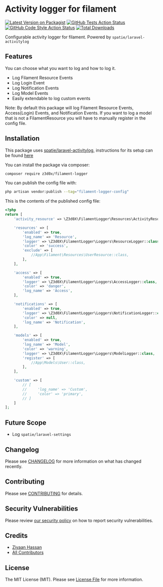 # Activity logger for filament

[![Latest Version on Packagist](https://img.shields.io/packagist/v/z3d0x/filament-logger.svg?style=flat-square)](https://packagist.org/packages/z3d0x/filament-logger)
[![GitHub Tests Action Status](https://img.shields.io/github/workflow/status/z3d0x/filament-logger/run-tests?label=tests)](https://github.com/z3d0x/filament-logger/actions?query=workflow%3Arun-tests+branch%3Amain)
[![GitHub Code Style Action Status](https://img.shields.io/github/workflow/status/z3d0x/filament-logger/Check%20&%20fix%20styling?label=code%20style)](https://github.com/z3d0x/filament-logger/actions?query=workflow%3A"Check+%26+fix+styling"+branch%3Amain)
[![Total Downloads](https://img.shields.io/packagist/dt/z3d0x/filament-logger.svg?style=flat-square)](https://packagist.org/packages/z3d0x/filament-logger)

Configurable activity logger for filament.
Powered by `spatie/laravel-activitylog`

## Features
You can choose what you want to log and how to log it.
- Log Filament Resource Events
- Log Login Event
- Log Notification Events
- Log Model Events
- Easily extendable to log custom events

Note: By default this package will log Filament Resource Events, Access(Login) Events, and Notification Events. If you want to log a model that is not a FilamentResource you will have to manually register in the config file.
## Installation

This package uses [spatie/laravel-activitylog](https://spatie.be/docs/laravel-activitylog), instructions for its setup can be found [here](https://spatie.be/docs/laravel-activitylog/v4/installation-and-setup)

You can install the package via composer:

```bash
composer require z3d0x/filament-logger
```
You can publish the config file with:

```bash
php artisan vendor:publish --tag="filament-logger-config"
```

This is the contents of the published config file:

```php
<?php
return [
    'activity_resource' => \Z3d0X\FilamentLogger\Resources\ActivityResource::class,

    'resources' => [
        'enabled' => true,
        'log_name' => 'Resource',
        'logger' => \Z3d0X\FilamentLogger\Loggers\ResourceLogger::class,
        'color' => 'success',
        'exclude' => [
            //App\Filament\Resources\UserResource::class,
        ],
    ],

    'access' => [
        'enabled' => true,
        'logger' => \Z3d0X\FilamentLogger\Loggers\AccessLogger::class,
        'color' => 'danger',
        'log_name' => 'Access',
    ],

    'notifications' => [
        'enabled' => true,
        'logger' => \Z3d0X\FilamentLogger\Loggers\NotificationLogger::class,
        'color' => null,
        'log_name' => 'Notification',
    ],

    'models' => [
        'enabled' => true,
        'log_name' => 'Model',
        'color' => 'warning',
        'logger' => \Z3d0X\FilamentLogger\Loggers\ModelLogger::class,
        'register' => [
            //App\Models\User::class,
        ],
    ],

    'custom' => [
        // [
        //     'log_name' => 'Custom',
        //     'color' => 'primary',
        // ]
    ]
];
```
## Future Scope
- Log `spatie/laravel-settings`

## Changelog

Please see [CHANGELOG](CHANGELOG.md) for more information on what has changed recently.

## Contributing

Please see [CONTRIBUTING](https://github.com/spatie/.github/blob/main/CONTRIBUTING.md) for details.

## Security Vulnerabilities

Please review [our security policy](../../security/policy) on how to report security vulnerabilities.

## Credits

- [Ziyaan Hassan](https://github.com/Z3d0X)
- [All Contributors](../../contributors)

## License

The MIT License (MIT). Please see [License File](LICENSE.md) for more information.
